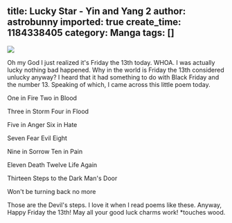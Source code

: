 title: Lucky Star - Yin and Yang 2
author: astrobunny
imported: true
create_time: 1184338405
category: Manga
tags: []
---
 [![](wp-images/old/albums/comix/LuckyStar6-2.jpg)](/images/wp-images/old/albums/comix/LuckyStar6-2.jpg)  
  
Oh my God I just realized it's Friday the 13th today. WHOA. I was actually lucky nothing bad happened. Why in the world is Friday the 13th considered unlucky anyway? I heard that it had something to do with Black Friday and the number 13. Speaking of which, I came across this little poem today.  
  
One in Fire Two in Blood  
  
Three in Storm Four in Flood  
  
Five in Anger Six in Hate  
  
Seven Fear Evil Eight  
  
Nine in Sorrow Ten in Pain  
  
Eleven Death Twelve Life Again  
  
Thirteen Steps to the Dark Man's Door  
  
Won't be turning back no more  
  
Those are the Devil's steps. I love it when I read poems like these. Anyway, Happy Friday the 13th! May all your good luck charms work! \*touches wood.